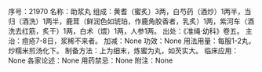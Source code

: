 序号：21970
名称：助浆丸
组成：黄耆（蜜炙）3两，白芍药（酒炒）1两半，当归（酒洗）1两半，鹿茸（鲜润色如琥珀，作鹿角胶香者，乳炙）1两，紫河车（酒洗去红筋，炙干）1两，白术（煨）1两，人参1两。
出处：《准绳·幼科》卷五。
主治：痘疮7-8日，浆稀不来者。
加减：None
功效：None
用法用量：每服1-2丸，炒糯米煎汤化下。
制备方法：上为细末，炼蜜为丸，如芡实大。
临床应用：None
各家论述：None
用药禁忌：None
附注：None
